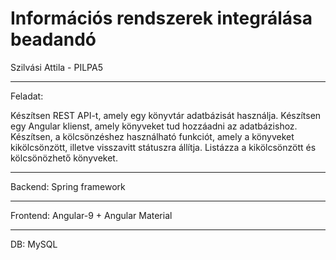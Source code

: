 # Információs rendszerek integrálása beadandó
Szilvási Attila - PILPA5
_____________
Feladat:

Készítsen REST API-t, amely egy könyvtár adatbázisát használja. Készítsen egy Angular klienst, amely könyveket tud hozzáadni az adatbázishoz. Készítsen, a kölcsönzéshez használható funkciót, amely a könyveket kikölcsönzött, illetve visszavitt státuszra állítja. Listázza a kikölcsönzött és kölcsönözhető könyveket.
_____________
Backend:
Spring framework
_____________
Frontend:
Angular-9 + Angular Material
_____________
DB:
MySQL
